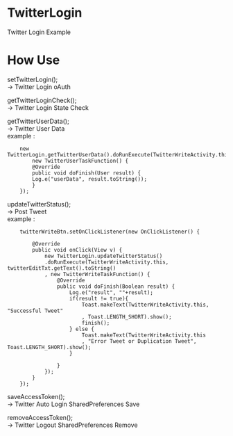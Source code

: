 # TwitterLogin
Twitter Login Example

# How Use
setTwitterLogin();
<BR>
-> Twitter Login oAuth

getTwitterLoginCheck();
<BR>
-> Twitter Login State Check

getTwitterUserData();
<BR>
-> Twitter User Data
<BR>
example : 


		new TwitterLogin.getTwitterUserData().doRunExecute(TwitterWriteActivity.this, 
			new TwitterUserTaskFunction() {
			@Override
			public void doFinish(User result) {
  			Log.e("userData", result.toString());
			}
		});
	

updateTwitterStatus();
<BR>
-> Post Tweet
<BR>
example :

		twitterWriteBtn.setOnClickListener(new OnClickListener() {
			
			@Override
			public void onClick(View v) {
				new TwitterLogin.updateTwitterStatus()
				.doRunExecute(TwitterWriteActivity.this, twitterEditTxt.getText().toString()
				, new TwitterWriteTaskFunction() {
					@Override
					public void doFinish(Boolean result) {
						Log.e("result", ""+result);
						if(result != true){
							Toast.makeText(TwitterWriteActivity.this, "Successful Tweet"
							, Toast.LENGTH_SHORT).show();
							finish();	
						} else {
							Toast.makeText(TwitterWriteActivity.this
							, "Error Tweet or Duplication Tweet", Toast.LENGTH_SHORT).show();
						}
						
					}
				});
			}
		});

saveAccessToken();
<BR>
-> Twitter Auto Login SharedPreferences Save

removeAccessToken();
<BR>
-> Twitter Logout SharedPreferences Remove

